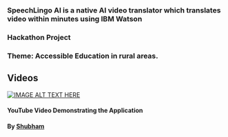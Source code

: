 ### SpeechLingo AI is a native AI video translator which translates video within minutes using IBM Watson
### Hackathon Project
### Theme: Accessible Education in rural areas.

## Videos
[![IMAGE ALT TEXT HERE](https://img.youtube.com/vi/OSYk9KwAPjI/0.jpg)](https://www.youtube.com/watch?v=OSYk9KwAPjI)


#### YouTube Video Demonstrating the Application
#### By <a href="https://www.linkedin.com/in/shubhamvs/">Shubham</a>
